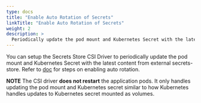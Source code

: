 ```yaml
---
type: docs
title: "Enable Auto Rotation of Secrets"
linkTitle: "Enable Auto Rotation of Secrets"
weight: 2
description: >
  Periodically update the pod mount and Kubernetes Secret with the latest content from external secrets store
---
```


You can setup the Secrets Store CSI Driver to periodically update the pod mount and Kubernetes Secret with the latest content from external secrets-store. Refer to [doc](https://github.com/kubernetes-sigs/secrets-store-csi-driver/blob/master/docs/README.rotation.md) for steps on enabling auto rotation.

**NOTE** The CSI driver **does not restart** the application pods. It only handles updating the pod mount and Kubernetes secret similar to how Kubernetes handles updates to Kubernetes secret mounted as volumes.